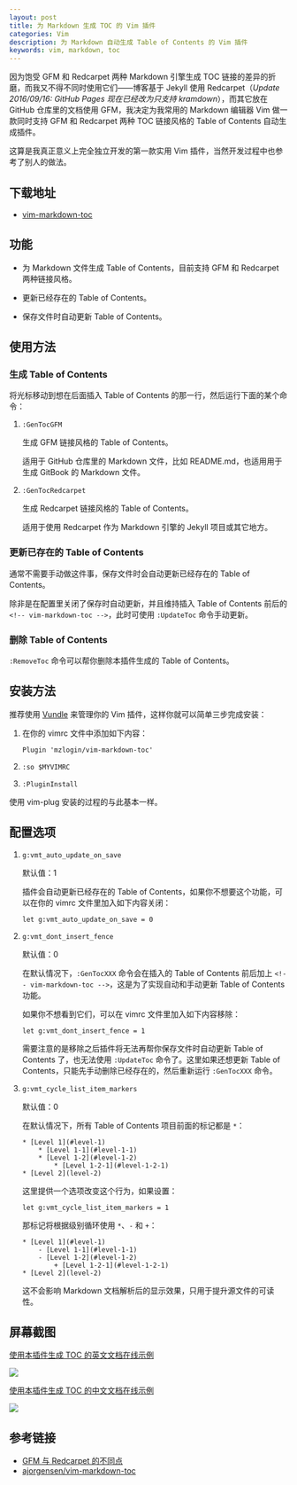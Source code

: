```yaml
---
layout: post
title: 为 Markdown 生成 TOC 的 Vim 插件
categories: Vim
description: 为 Markdown 自动生成 Table of Contents 的 Vim 插件
keywords: vim, markdown, toc
---
```


因为饱受 GFM 和 Redcarpet 两种 Markdown 引擎生成 TOC 链接的差异的折磨，而我又不得不同时使用它们——博客基于 Jekyll 使用 Redcarpet（*Update 2016/09/16: GitHub Pages 现在已经改为只支持 kramdown*），而其它放在 GitHub 仓库里的文档使用 GFM，我决定为我常用的 Markdown 编辑器 Vim 做一款同时支持 GFM 和 Redcarpet 两种 TOC 链接风格的 Table of Contents 自动生成插件。

这算是我真正意义上完全独立开发的第一款实用 Vim 插件，当然开发过程中也参考了别人的做法。

## 下载地址

* [vim-markdown-toc](https://github.com/mzlogin/vim-markdown-toc)

## 功能

* 为 Markdown 文件生成 Table of Contents，目前支持 GFM 和 Redcarpet 两种链接风格。

* 更新已经存在的 Table of Contents。

* 保存文件时自动更新 Table of Contents。

## 使用方法

### 生成 Table of Contents

将光标移动到想在后面插入 Table of Contents 的那一行，然后运行下面的某个命令：

1. `:GenTocGFM`

   生成 GFM 链接风格的 Table of Contents。

   适用于 GitHub 仓库里的 Markdown 文件，比如 README.md，也适用用于生成 GitBook 的 Markdown 文件。

2. `:GenTocRedcarpet`

   生成 Redcarpet 链接风格的 Table of Contents。

   适用于使用 Redcarpet 作为 Markdown 引擎的 Jekyll 项目或其它地方。

### 更新已存在的 Table of Contents

通常不需要手动做这件事，保存文件时会自动更新已经存在的 Table of Contents。

除非是在配置里关闭了保存时自动更新，并且维持插入 Table of Contents 前后的 `<!-- vim-markdown-toc -->`，此时可使用 `:UpdateToc` 命令手动更新。

### 删除 Table of Contents

`:RemoveToc` 命令可以帮你删除本插件生成的 Table of Contents。

## 安装方法

推荐使用 [Vundle](http://github.com/VundleVim/Vundle.Vim) 来管理你的 Vim 插件，这样你就可以简单三步完成安装：

1. 在你的 vimrc 文件中添加如下内容：

   ```
   Plugin 'mzlogin/vim-markdown-toc'
   ```

2. `:so $MYVIMRC`

3. `:PluginInstall`

使用 vim-plug 安装的过程的与此基本一样。

## 配置选项

1. `g:vmt_auto_update_on_save`

   默认值：1

   插件会自动更新已经存在的 Table of Contents，如果你不想要这个功能，可以在你的 vimrc 文件里加入如下内容关闭：

   ```viml
   let g:vmt_auto_update_on_save = 0
   ```

2. `g:vmt_dont_insert_fence`

   默认值：0

   在默认情况下，`:GenTocXXX` 命令会在插入的 Table of Contents 前后加上 `<!-- vim-markdown-toc -->`，这是为了实现自动和手动更新 Table of Contents 功能。

   如果你不想看到它们，可以在 vimrc 文件里加入如下内容移除：

   ```viml
   let g:vmt_dont_insert_fence = 1
   ```

   需要注意的是移除之后插件将无法再帮你保存文件时自动更新 Table of Contents 了，也无法使用 `:UpdateToc` 命令了。这里如果还想更新 Table of Contents，只能先手动删除已经存在的，然后重新运行 `:GenTocXXX` 命令。

3. `g:vmt_cycle_list_item_markers`

   默认值：0

   在默认情况下，所有 Table of Contents 项目前面的标记都是 `*`：

   ```
   * [Level 1](#level-1)
       * [Level 1-1](#level-1-1)
       * [Level 1-2](#level-1-2)
           * [Level 1-2-1](#level-1-2-1)
   * [Level 2](level-2)
   ```

   这里提供一个选项改变这个行为，如果设置：

   ```viml
   let g:vmt_cycle_list_item_markers = 1
   ```

   那标记将根据级别循环使用 `*`、`-` 和 `+`：

   ```
   * [Level 1](#level-1)
       - [Level 1-1](#level-1-1)
       - [Level 1-2](#level-1-2)
           + [Level 1-2-1](#level-1-2-1)
   * [Level 2](level-2)
   ```

   这不会影响 Markdown 文档解析后的显示效果，只用于提升源文件的可读性。

## 屏幕截图

[使用本插件生成 TOC 的英文文档在线示例](https://github.com/mzlogin/chinese-copywriting-guidelines/blob/Simplified/README.en.md)

![](https://github.com/mzlogin/vim-markdown-toc/raw/master/screenshots/english.gif)

[使用本插件生成 TOC 的中文文档在线示例](https://jaycee-zhu.github.io/wiki/chinese-copywriting-guidelines/)

![](https://github.com/mzlogin/vim-markdown-toc/raw/master/screenshots/chinese.gif)

## 参考链接

* [GFM 与 Redcarpet 的不同点](https://jaycee-zhu.github.io/2015/12/05/diff-between-gfm-and-redcarpet/)
* [ajorgensen/vim-markdown-toc](https://github.com/ajorgensen/vim-markdown-toc)
